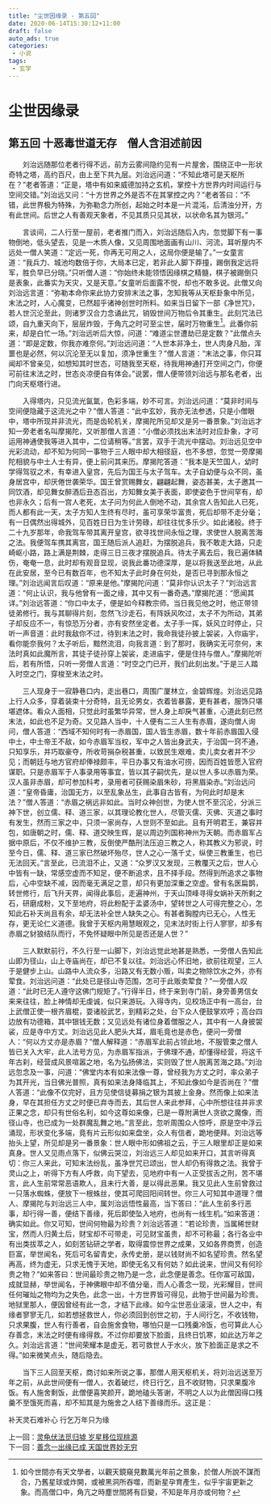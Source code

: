 ```yaml
---
title: "尘世因缘录 - 第五回"
date: 2020-06-14T15:30:12+11:00
draft: false
auto_ads: true
categories:
 - 小说
tags:
 - 玄学
---
```

# 尘世因缘录

## 第五回 十恶毒世道无存　僧人含泪述前因

　　刘治远随那位老者行得不远，前方云雾间隐约见有一片屋舍，围绕正中一形状奇特之塔，高约百尺，由上至下共九层。刘治远问道：“不知此塔可是天枢所在？”老者答道：“正是，塔中有如来威德加持之玄机，掌控十方世界内时间运行与空间交错。”刘治远又问：“十方世界之外是否不在其掌控之内？”老者答曰：“不错，此世界极为特殊，为弥勒念力所创，起始之时本是一片混沌，后清浊分开，方有此世间。后世之人有善观天象者，不见其质只见其状，以状命名其为银河。”

　　言谈间，二人行至一屋前，老者推门而入，刘治远随后入内，忽觉脚下有一事物倒地，低头望去，见是一木质人像，又见周围地面画有山川、河流，耳听屋内不远处一僧人笑道：“定远一死，你再无可用之人，这局你便是输了。”一女童言道：“我兵力、城池均数倍于你，大局本已定，若非此人脚下莽撞，踢倒我定远将军，胜负早已分晓。”只听僧人道：“你始终未能领悟因缘棋之精髓，棋子被踢倒只是表象，此番实为天灾，又是天意。”女童听后面露不悦，却也不敢多说。此僧又向刘治远言道：“弥勒本命你来此协力安排末法之事，怎知我等从天枢卦象中所见，末法之时，人心魔变，已然超乎诸神创世时所料。如来当日留下一部《净世咒》，若人世沉沦至此，则诸罗汉合力念诵此咒，销毁世间万物后令其重生。此刻咒法已颂，自九重天向下，层层炸毁，于角亢之时可至尘世，届时万物重生[^1]。此番你前来，却是白忙一场。”刘治远听后大惊，问道：“难道尘世遭劫已是定数？”此僧点头道：“即是定数，你我亦难奈何。”刘治远问道：“人世本非净土，世人肉身凡胎，浑噩也是必然，何以沉沦至无以复加，须净世重生？”僧人言道：“末法之事，你只耳闻却不曾亲见，如想知其时世态，可随我至天枢，待我用神通打开空间之门，你便可前往末法之时，世态炎凉便自有体会。”说罢，僧人便带领刘治远与那名老者，出门向天枢塔行进。

　　入得塔内，只见流光氤氲，色彩多端，妙不可言。刘治远问道：“莫非时间与空间便隐藏于这流光之中？”僧人答道：“此中玄妙，我亦无法参透，只是小僧眼中，塔中所现并非流光，而是齿轮机关，摩揭陀所见却又是另一番景象。”刘治远才知一旁老者名叫摩揭陀，又听那僧人言道：“小僧必须找出末法时对应卦象，才可运用神通使我等进入其中，二位请稍等。”言罢，双手于流光中摆动。刘治远见空中光彩流动，却不知为何同一事物于三人眼中却大相径庭，也不多想，忽觉一旁摩揭陀相貌与中土人士有异，便上前问其来历。摩揭陀答道：“我本是天竺国人，幼时学得驾驭之术，有幸进入皇宫，先后为国王与太子驾车。太子自幼便与众不同，虽身居宫中，却厌倦世袭荣华。国王曾赏赐舞女，翩翩起舞，姿态甚美，太子邀其一同饮酒，却见舞女醉酒后丑态百出，方知舞女美于表面，即使姿色于世间罕有，却也非永久；后有一宫人老死，太子问为何此人倒地不动，其余宫人告知此人已死，而人都有此一天，太子方知人生终有尽时，虽可享荣华富贵，死后却带不走分毫；有一日偶然出得城外，见百姓日日为生计劳碌，却往往忧多乐少。如此诸般。终于二十九岁那年，命我驾车带其离开皇宫，欲寻找世间永恒之理，求使世人脱离苦海之法。我便驾车携其离宫，国王随后派人追赶，为摆脱追兵，我不敢走大路，只走崎岖小路，路上满是荆棘，走得三日三夜才摆脱追兵。待太子离去后，我已遍体鳞伤，奄奄一息，此时却有观音显现，说我此番功德深厚，是以将我送至此地，从此在此安居，至今已有数百年，也不知太子此时身在何处，是否已寻到那永恒之理。”刘治远闻言后叹道：“原来是他。”摩揭陀问道：“莫非你认识太子？”刘治远言道：“何止认识，我与他曾有一面之缘，其中又有一番奇遇。”摩揭陀道：“愿闻其详。”刘治远答道：“你口中太子，便是如今释教宗师。当日我见他之时，他正带领徒弟修行。我与其聊得片刻，忽然飞沙走石，有阵妖风吹过，太子不为所动，其弟子却反应不一，有惊恐万分者，亦有安然坐定者。太子手一挥，妖风立时停止，只听一声音道：此时我敌你不过，待到末法之时，我命我徒孙披上袈裟，入你庙宇，看你能奈我何？太子听后，黯然流泪，向我言道：到了那时，我确实无可奈何，末法时真如此魔所言，其徒子徒孙穿上袈裟，走进庙宇，便是住持与僧人。”摩揭陀听后，若有所悟，只听一旁僧人言道：“时空之门已开，我们此刻出发。”于是三人踏入时空之门，穿梭至末法之时。

　　三人现身于一寂静巷口内，走出巷口，周围广厦林立，金碧辉煌。刘治远见路上行人众多，穿着装束十分奇特，且无论男女，衣着皆暴露，更有甚者，服饰只堪堪遮体。看众人面相，只觉此时虽繁华异常，世人身上却戾气甚重，心道此刻已然末法，如此也不足为奇。又见路人当中，十人便有二三人生有赤眉，遂向僧人询问，僧人答道：“西域不知何时有一赤眉国，国人皆生赤眉，数十年前赤眉国入侵中土，中土帝王不敌，如今赤眉军当权，军中之人皆出身武夫，于治国一窍不通，只知享乐，并巧取豪夺，所收苛捐杂税甚重，以致民生艰难，卖儿卖女者并不少见；而朝廷与地方官府却俸禄颇丰，平日办事又有油水可捞，因而百姓皆愿入官府谋职。只是赤眉军于人事录用等事宜，皆以其子嗣优先，是以世人多以赤眉为荣。汉人虽非赤眉，却可参加科考，录用者可获赐染眉朱砂，将黑眉染赤。”刘治远问道：“皇帝昏庸，治国无方，以至乱象丛生，此事自古皆有，为何此时却是末法？”僧人答道：“赤眉之祸远非如此。当时众神创世，为使人世不至沉沦，分派三神下世，创立儒、释、道三家，以其理论教化世人，尽管灭儒、灭佛、灭道之事时有发生，然而三家之中，只须一家尚存，人世则不至如此。且有开明君王，兼容并包，如唐朝之时，儒、释、道交映生辉，是以周边列国称神州为天朝。而赤眉军占据中原后，不仅不维护三教，反倒使严酷刑法压迫三教之人，称其教义为邪说，时至今日，儒、释、道三家已然破坏殆尽，世人之心一落千丈，纵使三教重生，也已无法回天。”言至此，已流泪不止，又道：“众罗汉又发现，三教覆灭之后，世人心中皆有一缺，常感空虚而不知足，便不断追求，且不择手段。然得到所追求之事物后，心中空缺不减，因而毫无满足之意，却只有更加深重之空虚。曾有名医扁鹊，转世修行，后飞升天界，闻得此事后，走遍神州，于天山顶峰寻得女娲补天所剩之石，研磨成粉，又下至地府，将此粉配于孟婆汤中，望转世之人可得完整之心，怎知此石补天尚且有余，却无法补全世人缺失之心。有甚者胸膛内已无心，人性无存，更无论仁义道德。我曾于天枢内用慧眼观之，见末法时街上行人寥寥，却多有赤眉之豺狼结队而行，不免怀疑眼中所见是否还是人世？”

　　三人默默前行，不久行至一山脚下，刘治远觉此地甚是熟悉，一旁僧人告知此山即为径山，山上寺庙尚在，却已不复以往。刘治远心怀旧地，欲前往观望，三人于是健步上山。山路中人流众多，沿路又有无数小贩，叫卖之物除饮水之外，亦有荤食。刘治远问道：“此处已是径山寺范围，怎可于此贩卖荤食？”一旁僧人叹道：“此时已无人遵守这佛门规矩了。”行得半日，终于来到寺门前，身旁善男信女来来往往，脸上神情却无虔诚，似只来游玩。入得寺内，见校场正中有一高台，台上武僧正使一根齐眉棍，耍诸般武艺，到精彩之处，台下众人便鼓掌欢呼；高台四边放有功德箱，其中银钱无数；又见远处有诸位身着僧服之人，其中有一人身披袈裟，应是寺中方丈。刘治远见此人肥头大耳，眉毛竟也是赤色，便问一旁僧人：“何以方丈亦是赤眉？”僧人解释道：“赤眉军此前占领此地，不服管束之僧人皆已关入大牢，此人法号方见，为赤眉军指派，于佛理不通，却懂得经营，将这千年古刹，经营成风景喧嚣之地，名为弘扬佛法，实则毁了世人脱离苦海之路。”刘治远忽念及一事，问道：“佛堂内本有如来法像一尊，曾经我为方丈之时，率众弟子为其开光，当日佛光普照，真有如来法身降临其上，不知此像如今是否尚在？”僧人答道：“此像不仅完好，且方见使信徒募捐之银为其披上金身。然而像上如来法身，早在其担任方丈之时便已弃寺而去，其后世人来此参拜，心中所想往往并非求正果之念，却只有世俗名利，如今这尊如来像，已是一尊附满世人贪欲之魔像，而径山寺，也已成为一处群魔乱舞之地。”言至此，忽听周围众人惊呼，原是空中浮云涌现，形状变化多端，竟有片云形似如来盘坐，众人有信者，跪地便拜。刘治远等抬头上望，所见却是另一番景象：世人眼中形如佛祖之云，于三人眼里却正是如来真身。世人又见雨点落下，似佛云哭泣，刘治远三人却见如来开口，其言听得真切：你三人来此，可知末法纷乱，虽净世咒已颂出，世人却仍有得救之法。我曾于灵山之上，听得下方有人呼救，向下望去，见地府中有一人正受拔舌之刑，苦不堪言，此人生前常常恶语欺人，且未行大善，是以得此恶果。我又见此人生前曾救过一只落水蜘蛛，便放下一根蛛丝，使其可爬回阳间转世。你三人可知其中道理？僧人、摩揭陀与刘治远三人中，属刘治远悟性最高，当下答曰：“此人生前多行恶事，却行得一善，便结下善缘，死后即使坠入地府，也尚有一线生机。”如来答道：确实如此。你又可知，世间何物最为珍贵？刘治远答道：“若论珍贵，当属稀世财宝，然而人归黄土后，财宝却不可带走，可见财宝虽贵，却不可称最；各行各业中有出类拔萃之人，如刻苦钻研之学者，取得震惊世界之成果，又如各界商贾，创造巨富，举世闻名，死后可名留青史，永传史册，是以钱财尚不如名望珍贵。然名望再高，终为虚无，只求无愧于天地，即使无名又有何妨？如此说来，世间又有何珍贵之物？”如来答曰：世间最珍贵之物乃是一念，此念便是善念。任你富可敌国，成就显赫，举世闻名，于神佛眼中却不值分毫，而人心善念一现，光彩耀目，世间任何璀灿之物均为之失色，此念一出，十方世界皆可得见，此物于世间最为珍贵。地狱里那人，便因曾经有此一念，才结下此缘。如今尘世恶业滚滚，世人之中，有缘者寥寥无几，如若想拯救世人，你必须回到创世之初，于人间行乞，不收钱物，只求果腹，世人有行善者，自会施舍食物，哪怕只是一口残羹冷饭，也可算此人心存善念，末法之时便有缘得救。不过你却要放下脸面，且终日饥寒，如此达万年之久。刘治远言道：“世间荣耀本是虚无，若可救世人于水火，放下脸面正是求之不得。”如来微笑点头，随后隐去。

　　当下三人回至天枢，商讨如来所说之事，那僧人用天枢机关，将刘治远送至万年之前，从此世间便有一僧人，衣着破烂，终日行乞，且不收财物，只求果腹冷饭。有人施舍剩饭，此僧便喜笑颜开，跪地磕头答谢，不明之人以为此僧因得口残羹不至饿死而喜，却不知其是为施舍之人结下善缘而乐。这正是：

补天灵石难补心
行乞万年只为缘

[^1]: 如今世間亦有天文學者，以觀天鏡窺見數萬光年前之景象，於僧人所說不謀而合，乃舊星球或炸開，或被黑洞所吞噬，而新星孕育產生，似乎宇宙更新之象。而高僧口中，角亢之時塵世間將有巨變，不知是年月亦或何物？

上一回：[灵龟伏法觅归墟 岁星移位现桃源](/cn/book/karma/karma4)  
下一回：[善念一出缘已成 天国世界妙无穷](/cn/book/karma/karma6)